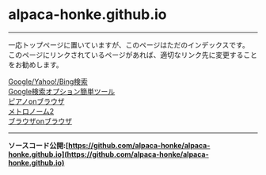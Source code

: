 # alpaca-honke.github.io  
***
一応トップページに置いていますが、このページはただのインデックスです。  
このページにリンクされているページがあれば、適切なリンク先に変更することをお勧めします。  

[Google/Yahoo!/Bing検索](https://alpaca-honke.github.io/textbox)  
[Google検索オプション簡単ツール](https://alpaca-honke.github.io/google-option)  
[ピアノonブラウザ](https://alpaca-honke.github.io/keyboard)  
[メトロノーム2](https://alpaca-honke.github.io/metronome)  
[ブラウザonブラウザ](https://alpaca-honke.github.io/browser)  

***  

**ソースコード公開:[https://github.com/alpaca-honke/alpaca-honke.github.io](https://github.com/alpaca-honke/alpaca-honke.github.io)**

